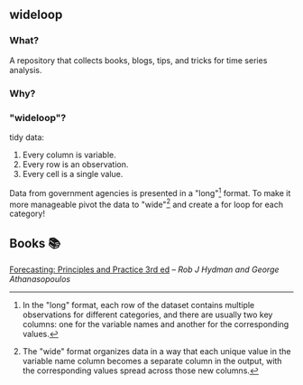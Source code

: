 ## wideloop

### What?

A repository that collects books, blogs, tips, and tricks for time series analysis.

### Why?

### "wideloop"?

tidy data:
1. Every column is variable.
2. Every row is an observation.
3. Every cell is a single value.

Data from government agencies is presented in a "long"[^1] format. To make it more manageable pivot the data to "wide"[^2] and create a for loop for each category!

## Books 📚

[Forecasting: Principles and Practice 3rd ed](https://otexts.com/fpp3/) *– Rob J Hydman and George Athanasopoulos*

[^1]: In the "long" format, each row of the dataset contains multiple observations for different categories, and there are usually two key columns: one for the variable names and another for the corresponding values.
[^2]: The "wide" format organizes data in a way that each unique value in the variable name column becomes a separate column in the output, with the corresponding values spread across those new columns.
